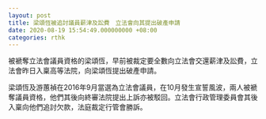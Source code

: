 ```yaml
---
layout: post
title: 梁頌恆被追討議員薪津及訟費　立法會向其提出破產申請
date: 2020-08-19 15:54:49.000000000 +08:00
categories: rthk
---
```


被褫奪立法會議員資格的梁頌恆，早前被裁定要全數向立法會交還薪津及訟費，立法會昨日入稟高等法院，向梁頌恆提出破產申請。

梁頌恆及游蕙禎在2016年9月當選為立法會議員，在10月發生宣誓風波，兩人被褫奪議員資格，他們其後向終審法院提出上訴亦被駁回。立法會行政管理委員會其後入稟向他們追討欠款，法庭裁定行管會勝訴。

